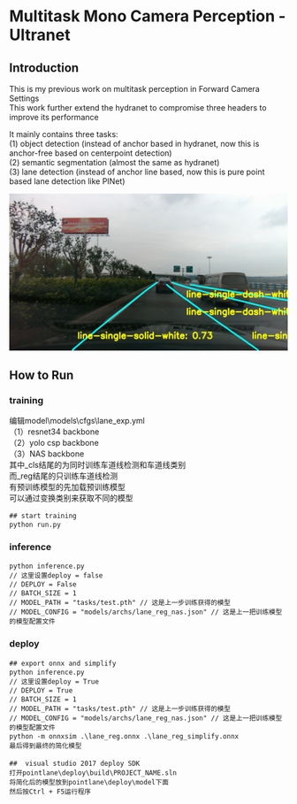 # Multitask Mono Camera Perception - Ultranet
## Introduction
This is my previous work on multitask perception in Forward Camera Settings\
This work further extend the hydranet to compromise three headers to improve its performance

It mainly contains three tasks:  
(1) object detection (instead of anchor based in hydranet, now this is anchor-free based on centerpoint detection)  
(2) semantic segmentation (almost the same as hydranet)  
(3) lane detection (instead of anchor line based, now this is pure point based lane detection like PINet)

 ![](assets/demo.jpg)

## How to Run

### training
编辑model\models\cfgs\lane_exp.yml  
（1）resnet34 backbone  
（2）yolo csp backbone  
（3）NAS backbone  
其中_cls结尾的为同时训练车道线检测和车道线类别  
而_reg结尾的只训练车道线检测  
有预训练模型的先加载预训练模型  
可以通过变换类别来获取不同的模型  
```shell
## start training
python run.py
```

### inference
```shell
python inference.py
// 这里设置deploy = false
// DEPLOY = False
// BATCH_SIZE = 1
// MODEL_PATH = "tasks/test.pth" // 这是上一步训练获得的模型
// MODEL_CONFIG = "models/archs/lane_reg_nas.json" // 这是上一把训练模型的模型配置文件
```

### deploy
```shell
## export onnx and simplify
python inference.py
// 这里设置deploy = True
// DEPLOY = True
// BATCH_SIZE = 1
// MODEL_PATH = "tasks/test.pth" // 这是上一步训练获得的模型
// MODEL_CONFIG = "models/archs/lane_reg_nas.json" // 这是上一把训练模型的模型配置文件
python -m onnxsim .\lane_reg.onnx .\lane_reg_simplify.onnx
最后得到最终的简化模型
 
##  visual studio 2017 deploy SDK
打开pointlane\deploy\build\PROJECT_NAME.sln
将简化后的模型放到pointlane\deploy\model下面
然后按Ctrl + F5运行程序
```

 
 
